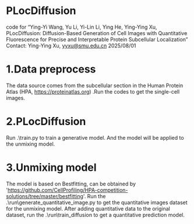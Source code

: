 # PLocDiffusion
code for “Ying-Yi Wang, Yu Li, Yi-Lin Li, Ying He, Ying-Ying Xu, PLocDiffusion: Diffusion-Based Generation of Cell Images with Quantitative Fluorescence for Precise and Interpretable Protein Subcellular Localization”
Contact: Ying-Ying Xu, yyxu@smu.edu.cn 2025/08/01
# 1.Data preprocess
The data source comes from the subcellular section in the Human Protein Atlas (HPA, https://proteinatlas.org) .Run the codes to get the single-cell images.
# 2.PLocDiffusion
Run .\train.py to train a generative model. And the model will be applied to the unmixing model.
# 3.Unmixing model
The model is based on Bestfitting, can be obtained by 'https://github.com/CellProfiling/HPA-competition-solutions/tree/master/bestfitting'. Run the .\run\generate_quantitative_image.py to get the quantitative images dataset for the unmixing model. After adding quantitative data to the original dataset, run the .\run\train_diffusion to get a quantitative prediction model.
